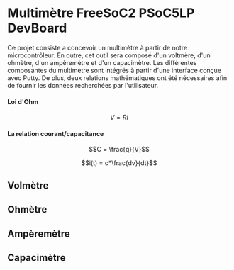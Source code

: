# Multimètre FreeSoC2 PSoC5LP DevBoard
Ce projet consiste a concevoir un multimètre à partir de notre microcontrôleur. 
En outre, cet outil sera composé d'un voltmère, d'un ohmètre, d'un ampèremètre et d'un capacimètre.
Les différentes composantes du multimètre sont intégrés à partir d'une interface conçue avec Putty.
De plus, deux relations mathématiques ont été nécessaires afin de fournir les données recherchées par 
l'utilisateur.

#### Loi d'Ohm
$$V = RI$$

#### La relation courant/capacitance
$$C = \frac{q}{V}$$

$$i(t) = c*\frac{dv}{dt}$$

## Volmètre


## Ohmètre

## Ampèremètre



## Capacimètre
